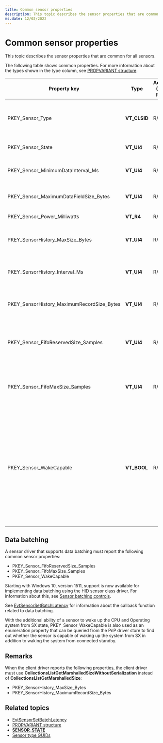 ```yaml
---
title: Common sensor properties
description: This topic describes the sensor properties that are common for all sensors.
ms.date: 12/02/2022
---
```


# Common sensor properties

This topic describes the sensor properties that are common for all sensors.

The following table shows common properties. For more information about the types shown in the type column, see [PROPVARIANT structure](/windows/win32/api/propidlbase/ns-propidlbase-propvariant).

| Property key | Type | Access (R/O, R/W) | Required/Optional | Description |
|---|---|---|---|---|
| PKEY_Sensor_Type | **VT_CLSID** | R/O | Required | The type of sensor. The GUID will consist of the same format as a Windows sensor (for example, SENSOR_TYPE_ACCELEROMETER_3D). For more information about sensor types, see [Sensor type GUIDs](./about-sensor-constants.md). |
| PKEY_Sensor_State | **VT_UI4** | R/O | Required | The state of the sensor. For more information about sensor states, see **[SENSOR_STATE](/windows-hardware/drivers/ddi/sensorsdef/ne-sensorsdef-sensor_state)**. |
| PKEY_Sensor_MinimumDataInterval_Ms | **VT_UI4** | R/O | Required | The minimum time interval (in milliseconds) that the hardware supports for sensor data report generation. |
| PKEY_Sensor_MaximumDataFieldSize_Bytes | **VT_UI4** | R/O | Required | The maximum size returned in a ReadFile call. A ReadFile call allows the native API to allocate a buffer to hold any data field. |
| PKEY_Sensor_Power_Milliwatts | **VT_R4** | R/O | Optional | The sensor power expressed in milliwatts. |
| PKEY_SensorHistory_MaxSize_Bytes | **VT_UI4** | R/O | Optional</br></br>But required, if the sensor supports history. | The maximum size of sensor history data, expressed in bytes. |
| PKEY_SensorHistory_Interval_Ms | **VT_UI4** | R/O | Optional</br></br>But required, if the sensor supports history. | The sensor history sampling interval, expressed in milliseconds. |
| PKEY_SensorHistory_MaximumRecordSize_Bytes | **VT_UI4** | R/O | Optional</br></br>But required, if the sensor supports history. | The maximum record size expressed in bytes. |
| PKEY_Sensor_FifoReservedSize_Samples | **VT_UI4** | R/O | Optional</br></br>But required, if the sensor supports batching. | The number of events reserved for this sensor in the fist-in-first-out (FIFO) buffer for the batch. This guarantees a minimum number of events. If this value is zero, then there is no guarantee that the sensor will perform batching. |
| PKEY_Sensor_FifoMaxSize_Samples | **VT_UI4** | R/O | Optional</br></br>But required, if the sensor supports batching. | The maximum number of events that could be batched in the FIFO. If this value is zero, then batching is not supported by the sensor. The actual number of events may be smaller than this number since the batch FIFO can be shared by multiple sensors. |
| PKEY_Sensor_WakeCapable | **VT_BOOL** | R/O | Optional</br></br>But required, if the sensor supports batching. | Indicates whether the sensor is wake-capable.</br></br>When a sensor supports Sensor batching, this should be set to VARIANT_TRUE, if sensor can wake the application processor when the FIFO is full. And the value should be set to VARIANT_FALSE, if the sensor can't wake the application processor. When this is the case, the state of this property indicates the sensor's ability to wake from Connected Standby.</br></br>If the sensor supports waking a system from SX, this property should be set to VARIANT_TRUE and if it does not support wake from SX, this property should be set to VARIANT_FALSE. |

## Data batching

A sensor driver that supports data batching must report the following common sensor properties:

- PKEY_Sensor_FifoReservedSize_Samples
- PKEY_Sensor_FifoMaxSize_Samples
- PKEY_Sensor_WakeCapable

Starting with Windows 10, version 1511, support is now available for implementing data batching using the HID sensor class driver. For information about this, see [Sensor batching controls](sensor-batching-for-power-saving-.md).

See [EvtSensorSetBatchLatency](/windows-hardware/drivers/ddi/sensorscx/ns-sensorscx-_sensor_controller_config) for information about the callback function related to data batching.

With the additional ability of a sensor to wake up the CPU and Operating system from SX state, PKEY_Sensor_WakeCapable is also used as an enumeration property that can be queried from the PnP driver store to find out whether the sensor is capable of waking up the system from SX in addition to waking the system from connected standby.

## Remarks

When the client driver reports the following properties, the client driver must use **CollectionsListGetMarshalledSizeWithoutSerialization** instead of **CollectionsListGetMarshalledSize**:

- PKEY_SensorHistory_MaxSize_Bytes
- PKEY_SensorHistory_MaximumRecordSize_Bytes

## Related topics

- [EvtSensorSetBatchLatency](/windows-hardware/drivers/ddi/sensorscx/ns-sensorscx-_sensor_controller_config)
- [PROPVARIANT structure](/windows/win32/api/propidlbase/ns-propidlbase-propvariant)
- **[SENSOR_STATE](/windows-hardware/drivers/ddi/sensorsdef/ne-sensorsdef-sensor_state)**
- [Sensor type GUIDs](./about-sensor-constants.md)
